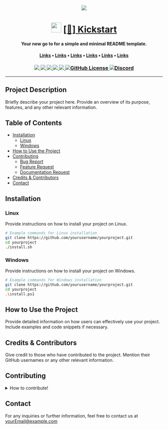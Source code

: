 <div align="center">
    <h1>
        <img src="assets/images/titleBanner.png">
    </h1>
    <h1>
        <img src="assets/images/titleLogo.png" height="32px">
        <a href="">[🚀] Kickstart</a>
    </h1>
    <h4><b>Your new go to for a simple and minimal README template.</b></h4>
    <h4>
        <a href="https://www.google.com">Links</a>
        •
        <a href="https://www.google.com">Links</a>
        •
        <a href="https://www.google.com">Links</a>
        •
        <a href="https://www.google.com">Links</a>
        •
        <a href="https://www.google.com">Links</a>
        •
        <a href="https://www.google.com">Links</a>
    </h4>
    <h3>
        <a href="https://www.github.com/KiraKenjiro">
            <img src="https://img.shields.io/badge/maintainer-Kira Kenjiro-purple">
        </a>
        <a href="https://www.google.com">
            <img src="https://img.shields.io/website?url=https://www.google.com">
        </a>
        <a href="https://github.com/KiraKenjiro/Kickstart">
            <img src="https://img.shields.io/badge/published-5th February 2024-teal">
        </a>
        <a href="">
            <img src="https://img.shields.io/github/last-commit/KiraKenjiro/Kickstart?color=blue&label=updated">
        </a>
        <a href="https://www.github.com/KiraKenjiro/Kickstart/releases/latest">
            <img src="https://img.shields.io/github/v/release/KiraKenjiro/Kickstart?color=blueviolet&label=version">
        </a>
        <a href="">
            <img alt="GitHub License" src="https://img.shields.io/github/license/KiraKenjiro/Kickstart">
        </a>
        <a href="https://discord.gg/PYHsdbQ6fK">
            <img alt="Discord" src="https://img.shields.io/discord/1099628748627791873?label=discord&color=7289da">
        </a>
    </h3>
</div>

---

## Project Description

Briefly describe your project here. Provide an overview of its purpose, features, and any other relevant information.

## Table of Contents

- [Installation](#installation)
  - [Linux](#linux)
  - [Windows](#windows)
- [How to Use the Project](#how-to-use-the-project)
- [Contributing](#contributing)
  - [Bug Report]()
  - [Feature Request]()
  - [Documentation Request]()
- [Credits & Contributors](#credits--contributors)
- [Contact](#contact)

## Installation

### Linux

Provide instructions on how to install your project on Linux.

```bash
# Example commands for Linux installation
git clone https://github.com/yourusername/yourproject.git
cd yourproject
./install.sh
```

### Windows

Provide instructions on how to install your project on Windows.

```bash
# Example commands for Windows installation
git clone https://github.com/yourusername/yourproject.git
cd yourproject
.\install.ps1
```

## How to Use the Project
Provide detailed information on how users can effectively use your project. Include examples and code snippets if necessary.

## Credits & Contributors
Give credit to those who have contributed to the project. Mention their GitHub usernames or any other relevant information.

## Contributing
<details>
<summary>How to contribute!</summary>
We welcome contributions from the community! If you would like to contribute, please follow the guidelines below.

<details>
<summary>Bug Report</summary>
If you encounter a bug, please create a detailed bug report following the template in CONTRIBUTING.md.
</details>

<details>
<summary>Feature Request</summary>
If you have a feature request, please create an issue following the template in CONTRIBUTING.md.
</details>

<details>
<summary>Documentation Request</summary>
If you find any gaps in documentation or would like to suggest improvements, please create an issue following the template in CONTRIBUTING.md.
</details>
</details>

## Contact
For any inquiries or further information, feel free to contact us at yourEmail@example.com
